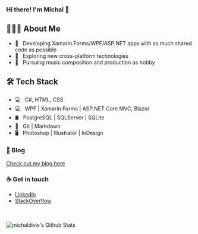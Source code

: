 ### Hi there! I'm Michal 👋

## 👨🏻‍💻 About Me

- 🔨 &nbsp; Developing Xamarin.Forms/WPF/ASP.NET apps with as much shared code as possible
- 🤔 &nbsp; Exploring new cross-platform technologies
- 🎵 &nbsp; Pursuing music composition and production as hobby

## 🛠 Tech Stack

- 💻 &nbsp; C#, HTML, CSS
- 💻 &nbsp; WPF | Xamarin.Forms | ASP.NET Core MVC, Blazor
- 🛢 &nbsp; PostgreSQL | SQLServer | SQLite
- 🔧 &nbsp; Git | Markdown
- 🖥 &nbsp; Photoshop | Illustrator | InDesign 

### 📰 Blog
[Check out my blog here](https://michal-divis.medium.com/)

### ☕ Get in touch
- <a href = "https://www.linkedin.com/in/michal-divi%C5%A1-1266b8141/">LinkedIn</a>
- <a href = "https://stackoverflow.com/users/4317797/michal-divi%c5%a1">StackOverflow</a>

<br />
<br />

<img align="left" alt="michaldivis's Github Stats" src="https://github-readme-stats.vercel.app/api?username=michaldivis&show_icons=true&hide_border=true" />
